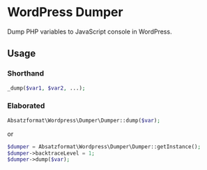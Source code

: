 # WordPress Dumper

Dump PHP variables to JavaScript console in WordPress.

## Usage

### Shorthand

```php
_dump($var1, $var2, ...);
```

### Elaborated

```php
Absatzformat\Wordpress\Dumper\Dumper::dump($var);
```
or
```php
$dumper = Absatzformat\Wordpress\Dumper\Dumper::getInstance();
$dumper->backtraceLevel = 1;
$dumper->dump($var);
```